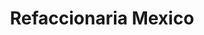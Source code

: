 ---
title: "Refaccionaria Mexico"
url: /aguascalientes/refaccionaria-mexico/
shop: piezas de automóviles
---